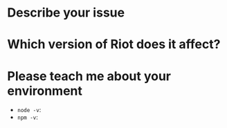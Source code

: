 # Describe your issue

# Which version of Riot does it affect?

# Please teach me about your environment

- `node -v`: 
- `npm -v`:
